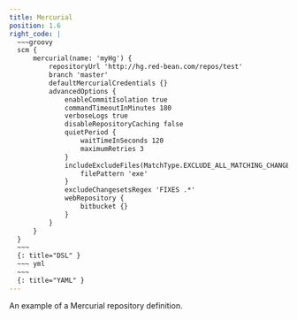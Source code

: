 ```yaml
---
title: Mercurial
position: 1.6
right_code: |
  ~~~groovy
  scm {
      mercurial(name: 'myHg') {
          repositoryUrl 'http://hg.red-bean.com/repos/test'
          branch 'master'
          defaultMercurialCredentials {}
          advancedOptions {
              enableCommitIsolation true
              commandTimeoutInMinutes 180
              verboseLogs true
              disableRepositoryCaching false
              quietPeriod {
                  waitTimeInSeconds 120
                  maximumRetries 3
              }
              includeExcludeFiles(MatchType.EXCLUDE_ALL_MATCHING_CHANGES) {
                  filePattern 'exe'
              }
              excludeChangesetsRegex 'FIXES .*'
              webRepository {
                  bitbucket {}
              }
          }
      }
  }
  ~~~
  {: title="DSL" }
  ~~~ yml       
  ~~~
  {: title="YAML" }
---
```

An example of a Mercurial repository definition.